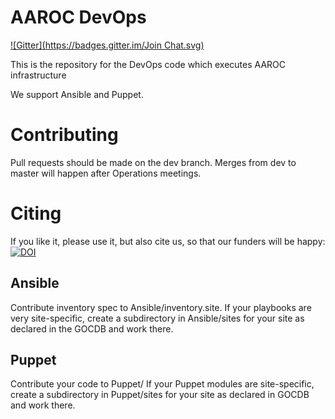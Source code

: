 # AAROC DevOps
[![Gitter](https://badges.gitter.im/Join Chat.svg)](https://gitter.im/AAROC/DevOps?utm_source=badge&utm_medium=badge&utm_campaign=pr-badge&utm_content=badge)

This is the repository for the DevOps code which executes AAROC infrastructure

We support Ansible and Puppet.

# Contributing

Pull requests should be made on the dev branch. Merges from dev to master will happen after Operations meetings.

# Citing

If you like it, please use it, but also cite us, so that our funders will be happy: [![DOI](https://zenodo.org/badge/1514/AAROC/DevOps.png)](http://dx.doi.org/10.5281/zenodo.11914)


## Ansible
Contribute inventory spec to Ansible/inventory.site. If your playbooks are very site-specific, create a subdirectory in Ansible/sites for your site as declared in the GOCDB and work there.

## Puppet
Contribute your code to Puppet/ If your Puppet modules are site-specific, create a subdirectory in Puppet/sites for your site as declared in GOCDB and work there.

